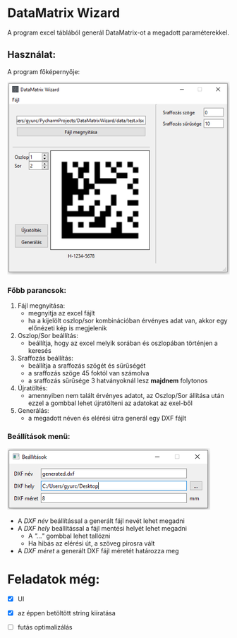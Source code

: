 # DataMatrix Wizard

A program excel táblából generál DataMatrix-ot a megadott
paraméterekkel.

## Használat:

A program főképernyője:

![main window](docs/main_window.png)

### Főbb parancsok:
1. Fájl megnyitása:
   - megnyitja az excel fájlt
   - ha a kijelölt oszlop/sor kombinációban érvényes adat van, akkor egy előnézeti kép is megjelenik
2. Oszlop/Sor beállítás:
   - beállítja, hogy az excel melyik sorában és oszlopában történjen a keresés
3. Sraffozás beállítás:
   - beállítja a sraffozás szögét és sűrűségét
   - a sraffozás szöge 45 foktól van számolva
   - a sraffozás sűrűsége 3 hatványoknál lesz **majdnem** folytonos
4. Újratöltés:
    - amennyiben nem talált érvényes adatot, az Oszlop/Sor állítása után ezzel a gombbal lehet újratölteni 
   az adatokat az exel-ből
5. Generálás:
   - a megadott néven és elérési útra generál egy DXF fájlt

### Beállítások menü:
![preferences window](docs/preferences.png)
 - A *DXF név* beállítással a generált fájl nevét lehet megadni
 - A *DXF hely* beállítással a fájl mentési helyét lehet megadni
   * A *"..."* gombbal lehet tallózni
   * Ha hibás az elérési út, a szöveg pirosra vált
 - A *DXF méret* a generált DXF fájl méretét határozza meg

# Feladatok még:
   - [x] UI
   - [x] az éppen betöltött string kiíratása
   - [ ] futás optimalizálás


